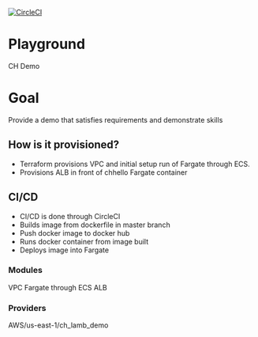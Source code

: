 [![CircleCI](https://circleci.com/gh/popopanda/ch_lamb_demo.svg?style=svg)](https://circleci.com/gh/popopanda/ch_lamb_demo)

# Playground
CH Demo

# Goal
Provide a demo that satisfies requirements and demonstrate skills

## How is it provisioned?
- Terraform provisions VPC and initial setup run of Fargate through ECS.
- Provisions ALB in front of chhello Fargate container

## CI/CD
- CI/CD is done through CircleCI
- Builds image from dockerfile in master branch
- Push docker image to docker hub
- Runs docker container from image built
- Deploys image into Fargate

### Modules
VPC
Fargate through ECS
ALB

### Providers
AWS/us-east-1/ch_lamb_demo
